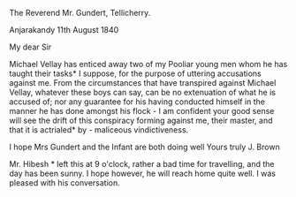 The Reverend Mr. Gundert, Tellicherry.

 Anjarakandy 11th August 1840

My dear Sir

Michael Vellay has enticed away two of my Pooliar young men whom he has taught their tasks* I suppose, for the purpose of uttering accusations against me. From the circumstances that have transpired against Michael Vellay, whatever these boys can say, can be no extenuation of what he is accused of; nor any guarantee for his having conducted himself in the manner he has done amongst his flock - I am confident your good sense will see the drift of this conspiracy forming against me, their master, and that it is actrialed* by - maliceous vindictiveness.

I hope Mrs Gundert and the Infant are both doing well
 Yours truly
 J. Brown

Mr. Hibesh <Hebich>* left this at 9 o'clock, rather a bad time for travelling, and the day has been sunny. I hope however, he will reach home quite well. I was pleased with his conversation.
